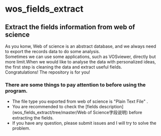 # wos_fields_extract
## Extract the fields information from  web of science  
As you konw, Web of science is an abstract database, and we always need to export the records data to do some analysis.  
Sometimes we can use some applications, such as VOSviewer, directly but more limit.When we would like to analyse the data with personalized ideas, the first step is cleaning the data and extract useful fields.  
Congratulations! The repository is for you!

### There are some things to pay attention to before using the program.
- The file type you exported from web of science is "Plain Text File" .
- You are recommended to check the [fields description](wos_fields_extract/tree/master/Web of Science字段说明) before extracting the fields.
- If you have any question, please submit issues and I will try to solve the problem.

